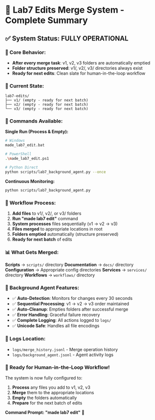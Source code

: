 # 🤖 Lab7 Edits Merge System - Complete Summary

## ✅ **System Status: FULLY OPERATIONAL**

### **🎯 Core Behavior:**
- **After every merge task**: v1, v2, v3 folders are automatically emptied
- **Folder structure preserved**: v1/, v2/, v3/ directories always exist
- **Ready for next edits**: Clean slate for human-in-the-loop workflow

### **📁 Current State:**
```
lab7-edits/
├── v1/ (empty - ready for next batch)
├── v2/ (empty - ready for next batch)  
└── v3/ (empty - ready for next batch)
```

### **🚀 Commands Available:**

**Single Run (Process & Empty):**
```bash
# Windows
made_lab7_edit.bat

# PowerShell  
.\made_lab7_edit.ps1

# Python Direct
python scripts/lab7_background_agent.py --once
```

**Continuous Monitoring:**
```bash
python scripts/lab7_background_agent.py
```

### **🔄 Workflow Process:**

1. **Add files** to v1/, v2/, or v3/ folders
2. **Run "made lab7 edit"** command
3. **System processes** files sequentially (v1 → v2 → v3)
4. **Files merged** to appropriate locations in root
5. **Folders emptied** automatically (structure preserved)
6. **Ready for next batch** of edits

### **📊 What Gets Merged:**

**Scripts** → `scripts/` directory
**Documentation** → `docs/` directory  
**Configuration** → Appropriate config directories
**Services** → `services/` directory
**Workflows** → `workflows/` directory

### **🤖 Background Agent Features:**

- ✅ **Auto-Detection**: Monitors for changes every 30 seconds
- ✅ **Sequential Processing**: v1 → v2 → v3 order maintained
- ✅ **Auto-Cleanup**: Empties folders after successful merge
- ✅ **Error Handling**: Graceful failure recovery
- ✅ **Complete Logging**: All actions logged to `logs/`
- ✅ **Unicode Safe**: Handles all file encodings

### **📝 Logs Location:**
- `logs/merge_history.jsonl` - Merge operation history
- `logs/background_agent.jsonl` - Agent activity logs

### **🎉 Ready for Human-in-the-Loop Workflow!**

The system is now fully configured to:
1. **Process** any files you add to v1, v2, v3
2. **Merge** them to the appropriate locations
3. **Empty** the folders automatically
4. **Prepare** for the next batch of edits

**Command Prompt: "made lab7 edit"** 🚀
